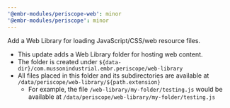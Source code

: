 ```yaml
---
'@embr-modules/periscope-web': minor
'@embr-modules/periscope': minor
---
```


Add a Web Library for loading JavaScript/CSS/web resource files.

- This update adds a Web Library folder for hosting web content.
- The folder is created under `${data-dir}/com.mussonindustrial.embr.periscope/web-library`
- All files placed in this folder and its subdirectories are available at `/data/periscope/web-library/${path.extension}`
  - For example, the file `/web-library/my-folder/testing.js` would be available at `/data/periscope/web-library/my-folder/testing.js`